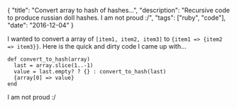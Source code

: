 {
  "title": "Convert array to hash of hashes...",
  "description": "Recursive code to produce russian doll hashes. I am not proud :/",
  "tags": ["ruby", "code"],
  "date": "2016-12-04"
}

I wanted to convert a array of `[item1, item2, item3]` to `{item1 => {item2 => item3}}`.
Here is the quick and dirty code I came up with...

<!--more-->

```
def convert_to_hash(array)                                                                                                                            
  last = array.slice(1..-1)                                                                                                                           
  value = last.empty? ? {} : convert_to_hash(last)                                                                                                    
  {array[0] => value}                                                                                                                                 
end
```

I am not proud :/
